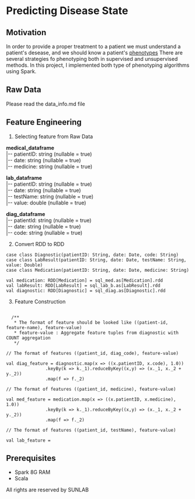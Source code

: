 # Predicting Disease State

## Motivation

In order to provide a proper treatment to a patient we must understand a patient's desease, and we should know a patient's [phenotypes](https://en.wikipedia.org/wiki/Phenotype) There are several strategies fo phenotyping both in supervised and unsupervised methods. In this project, I implemented both type of phenotyping algorithms using Spark.

## Raw Data

Please read the data_info.md file

## Feature Engineering 

1. Selecting feature from Raw Data

**medical_dataframe**</br>
 |-- patientID: string (nullable = true) </br>
 |-- date: string (nullable = true) </br>
 |-- medicine: string (nullable = true) </br>
 
**lab_dataframe**</br>
 |-- patientID: string (nullable = true) </br>
 |-- date: string (nullable = true) </br>
 |-- testName: string (nullable = true) </br>
 |-- value: double (nullable = true) </br>
 
**diag_dataframe**</br>
 |-- patientId: string (nullable = true) </br>
 |-- date: string (nullable = true) </br>
 |-- code: string (nullable = true) </br>
 
 2. Convert RDD to RDD </br>
 ```{java}
case class Diagnostic(patientID: String, date: Date, code: String)
case class LabResult(patientID: String, date: Date, testName: String, value: Double)
case class Medication(patientID: String, date: Date, medicine: String)

val medication: RDD[Medication] = sql_med.as[Medication].rdd
val labResult: RDD[LabResult] = sql_lab_b.as[LabResult].rdd
val diagnostic: RDD[Diagnostic] = sql_diag.as[Diagnostic].rdd

 ```
 
 3. Feature Construction 
 ```{Scala}
 
   /**
    * The format of feature should be looked like ((patient-id, feature-name), feature-value)
    * feature-value : Aggregate feature tuples from diagnostic with COUNT aggregation
    */
 
 // The format of features ((patient_id, diag_code), feature-value)
 
 val diag_feature = diagnostic.map(x => ((x.patientID, x.code), 1.0))
 				.keyBy(k => k._1).reduceByKey((x,y) => (x._1, x._2 + y._2))
 				.map(f => f._2)
				
 // The format of features ((patient_id, medicine), feature-value)
 
 val med_feature = medication.map(x => ((x.patientID, x.medicine), 1.0))
 				.keyBy(k => k._1).reduceByKey((x,y) => (x._1, x._2 + y._2))
 				.map(f => f._2)
				
 // The format of features ((patient_id, testName), feature-value)
 
 val lab_feature = 
 
 ```
 


## Prerequisites

<ul class="skill-list">
	<li>Spark 8G RAM</li>
    <li>Scala</li>
</ul>



All rights are reserved by SUNLAB






